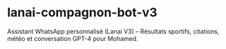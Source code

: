 # lanai-compagnon-bot-v3
Assistant WhatsApp personnalisé (Lanai V3) – Résultats sportifs, citations, météo et conversation GPT-4 pour Mohamed.
